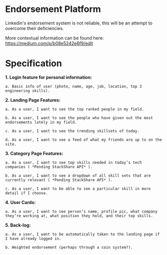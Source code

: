 # Endorsement Platform

Linkedin's endorsement system is not reliable, this will be an attempt to overcome their deficiencies.

More contextual information can be found here: https://medium.com/p/b08e5242e6f9/edit

# Specification

**1. Login feature for personal information:**

    a. Basic info of user (photo, name, age, job, location, top 3 engineering skills).

**2. Landing Page Features:**

    a. As a user, I want to see the top ranked people in my field. 

    b. As a user, I want to see the people who have given out the most endorsements lately in my field.

    c. As a user, I want to see the trending skillsets of today.

    d. As a user, I want to see a feed of what my friends are up to on the site. 

**3. Category Page Features:** 

    a. As a user, I want to see top skills needed in today’s tech companies ( *Pending StackShare API* ). 

    b. As a user, I want to see a dropdown of all skill sets that are currently relevant ( *Pending StackShare API* ).

    c. As a user, I want to be able to see a particular skill in more detail if I choose.

**4. User Cards:**

    a. As a user, I want to see person’s name, profile pic, what company they’re working at, what position they hold, and their top skills.

**5. Back-log:**

    a. As a user, I want to be automatically taken to the landing page if I have already logged in.

    b. Weighted endorsement (perhaps through a coin system?). 

